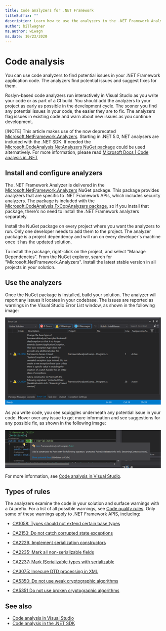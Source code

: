 ```yaml
---
title: Code analyzers for .NET Framework
titleSuffix: ""
description: Learn how to use the analyzers in the .NET Framework Analyzers package to find and address issues in your code.
author: billwagner
ms.author: wiwagn
ms.date: 10/23/2020
---
```

# Code analysis

You can use code analyzers to find potential issues in your .NET Framework application code. The analyzers find potential issues and suggest fixes for them.

Roslyn-based code analyzers run interactively in Visual Studio as you write your code
or as part of a CI build. You should add the analyzers to your project as
early as possible in the development cycle. The sooner you find any potential issues
in your code, the easier they are to fix. The analyzers flag issues in existing code and
warn about new issues as you continue development.

[!NOTE] This article makes use of the now deprecated [Microsoft.NetFramework.Analyzers](https://www.nuget.org/packages/Microsoft.NetFramework.Analyzers/). Starting in .NET 5.0, NET analysers are included with the .NET SDK. If needed the [Microsoft.CodeAnalysis.NetAnalyzers NuGet package](https://www.nuget.org/packages/Microsoft.CodeAnalysis.NetAnalyzers) could be used alternatively. For more information, please read [Microsoft Docs | Code analysis in .NET](https://docs.microsoft.com/en-us/dotnet/fundamentals/code-analysis/overview)   

## Install and configure analyzers

The .NET Framework Analyzer is delivered in the [Microsoft.NetFramework.Analyzers](https://www.nuget.org/packages/Microsoft.NetFramework.Analyzers/) NuGet package. This package provides analyzers that are specific to .NET Framework APIs, which includes security analyzers. The package is included with the [Microsoft.CodeAnalysis.FxCopAnalyzers package](https://www.nuget.org/packages/Microsoft.CodeAnalysis.FxCopAnalyzers), so if you install that package, there's no need to install the .NET Framework analyzers separately.

Install the NuGet package on every project where you want the analyzers to run. Only one developer needs to add them
to the project. The analyzer package is a project dependency and will run on every developer's machine once it has the updated solution.

To install the package, right-click on the project, and select "Manage Dependencies". From the NuGet explorer, search for "Microsoft.NetFramework.Analyzers". Install the latest stable version in all projects in your solution.

## Use the analyzers

Once the NuGet package is installed, build your solution. The analyzer will
report any issues it locates in your codebase. The issues are reported as
warnings in the Visual Studio Error List window, as shown in the following image:

![Issues reported by .NET Framework analyzers.](./media/framework-analyzers-2.png)

As you write code, you see squiggles underneath any potential issue in your code.
Hover over any issue to get more information and see suggestions
for any possible fix, as shown in the following image:

![Interactive report of issues found by code analyzers.](./media/framework-analyzers-1.png)

For more information, see [Code analysis in Visual Studio](/visualstudio/code-quality/roslyn-analyzers-overview).

## Types of rules

The analyzers examine the code in your solution and surface warnings with a `CA` prefix. For a list of all possible warnings, see [Code quality rules](../fundamentals/code-analysis/quality-rules/index.md). Only some of these warnings apply to .NET Framework APIS, including:

- [CA1058: Types should not extend certain base types](../fundamentals/code-analysis/quality-rules/ca1058.md)

- [CA2153: Do not catch corrupted state exceptions](../fundamentals/code-analysis/quality-rules/ca2153.md)

- [CA2229: Implement serialization constructors](../fundamentals/code-analysis/quality-rules/ca2229.md)

- [CA2235: Mark all non-serializable fields](../fundamentals/code-analysis/quality-rules/ca2235.md)

- [CA2237: Mark ISerializable types with serializable](../fundamentals/code-analysis/quality-rules/ca2237.md)

- [CA3075: Insecure DTD processing in XML](../fundamentals/code-analysis/quality-rules/ca3075.md)

- [CA5350: Do not use weak cryptographic algorithms](../fundamentals/code-analysis/quality-rules/ca5350.md)

- [CA5351 Do not use broken cryptographic algorithms](../fundamentals/code-analysis/quality-rules/ca5351.md)

## See also

- [Code analysis in Visual Studio](/visualstudio/code-quality/roslyn-analyzers-overview)
- [Code analysis in the .NET SDK](../fundamentals/code-analysis/overview.md)
